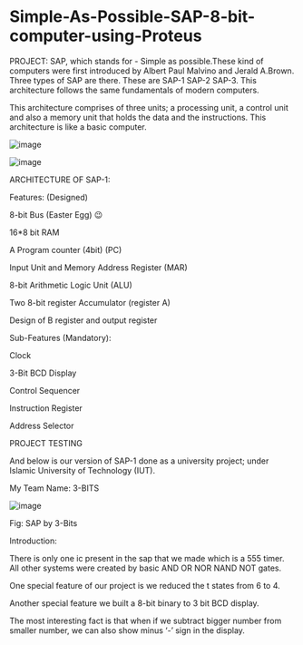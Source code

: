 # Simple-As-Possible-SAP-8-bit-computer-using-Proteus

PROJECT:
SAP, which stands for - Simple as possible.These kind of computers were first introduced by Albert Paul Malvino and Jerald A.Brown. Three types of SAP are there. These are SAP-1 SAP-2 SAP-3. This architecture follows the same fundamentals of modern computers.

This architecture comprises of three units; a processing unit, a control unit and also a memory unit that holds the data and the instructions. This architecture is like a basic computer.

![image](https://github.com/touhidulislam1999/Simple-As-Possible-SAP-8-bit-computer-using-Proteus/assets/97190512/f910d98d-06e7-4b29-bac1-4e57aa433802)




![image](https://github.com/touhidulislam1999/Simple-As-Possible-SAP-8-bit-computer-using-Proteus/assets/97190512/268ab5d8-e902-4273-97a8-48fa027e5fe2)



ARCHITECTURE OF SAP-1:

Features: (Designed)

8-bit Bus    (Easter Egg) 😉

16*8 bit RAM

A Program counter (4bit) (PC)

Input Unit and Memory Address Register (MAR)

8-bit Arithmetic Logic Unit (ALU)

Two 8-bit register Accumulator (register A)

Design of B register and output register 


Sub-Features (Mandatory):

Clock

3-Bit BCD Display

Control Sequencer

Instruction Register

Address Selector

PROJECT TESTING


And below is our version of SAP-1 done as a university project; under Islamic University of Technology (IUT). 

My Team Name: 3-BITS 

![image](https://github.com/touhidulislam1999/Simple-As-Possible-SAP-8-bit-computer-using-Proteus/assets/97190512/f249a9df-d2e8-412b-b63b-1a6185b33dc6)


Fig: SAP by 3-Bits

Introduction:

There is only one ic present in the sap that we made which is a 555 timer. All other systems were created by basic AND OR NOR NAND NOT gates.

One special feature of our project is we reduced the t states from 6 to 4.

Another special feature we built a 8-bit binary to 3 bit BCD display.

The most interesting fact is that when if we subtract bigger number from smaller number, we can also show minus ‘-’ sign in the display.

